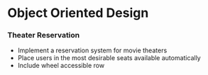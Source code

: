 # Object Oriented Design


### Theater Reservation
- Implement a reservation system for movie theaters
- Place users in the most desirable seats available automatically
- Include wheel accessible row